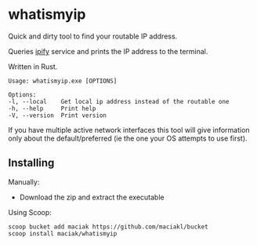 # whatismyip

Quick and dirty tool to find your routable IP address.

Queries [ipify](https://ipify.org) service and prints the IP address to the terminal.

Written in Rust.

    Usage: whatismyip.exe [OPTIONS]

    Options:
    -l, --local    Get local ip address instead of the routable one
    -h, --help     Print help
    -V, --version  Print version

If you have multiple active network interfaces this tool will give information only about the default/preferred (ie the one your OS attempts to use first).

## Installing

Manually: 

- Download the zip and extract the executable

Using Scoop:

    scoop bucket add maciak https://github.com/maciakl/bucket
    scoop install maciak/whatismyip
